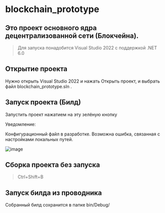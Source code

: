 # blockchain_prototype

## Это проект основного ядра децентрализованной сети (Блокчейна).
> Для запуска понадобится Visual Studio 2022 c поддержкой .NET 6.0

## Открытие проекта

Нужно открыть Visual Studio 2022 и нажать Открыть проект, и выбрать файл blockchain_prototype.sln .

## Запуск проекта (Билд)
Запустить проект нажатием на эту зелёную кнопку

Уведомление:

Конфигурационный файл в разработке. Возможна ошибка, связанная с настройками локальных путей.

![image](https://github.com/UniblockAdmin/blockchain_prototype/assets/144003232/ebcbfae1-1b34-45a3-875d-79c069fdce50)

## Сборка проекта без запуска 
> Ctrl+Shift+B

## Запуск билда из проводника
Собранный билд сохранится в папке bin/Debug/
